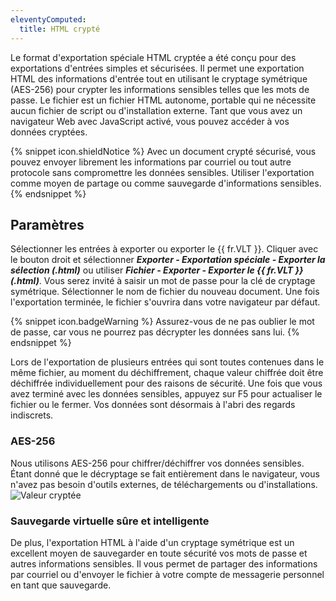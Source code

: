 ```yaml
---
eleventyComputed:
  title: HTML crypté
---
```

Le format d'exportation spéciale HTML cryptée a été conçu pour des exportations d'entrées simples et sécurisées. Il permet une exportation HTML des informations d'entrée tout en utilisant le cryptage symétrique (AES-256) pour crypter les informations sensibles telles que les mots de passe. Le fichier est un fichier HTML autonome, portable qui ne nécessite aucun fichier de script ou d'installation externe. Tant que vous avez un navigateur Web avec JavaScript activé, vous pouvez accéder à vos données cryptées.

{% snippet icon.shieldNotice %}
Avec un document crypté sécurisé, vous pouvez envoyer librement les informations par courriel ou tout autre protocole sans compromettre les données sensibles. Utiliser l'exportation comme moyen de partage ou comme sauvegarde d'informations sensibles.
{% endsnippet %}

## Paramètres

Sélectionner les entrées à exporter ou exporter le {{ fr.VLT }}. Cliquer avec le bouton droit et sélectionner ***Exporter - Exportation spéciale - Exporter la sélection (.html)*** ou utiliser ***Fichier - Exporter - Exporter le {{ fr.VLT }} (.html)***. Vous serez invité à saisir un mot de passe pour la clé de cryptage symétrique. Sélectionner le nom de fichier du nouveau document. Une fois l'exportation terminée, le fichier s'ouvrira dans votre navigateur par défaut.

{% snippet icon.badgeWarning %}
Assurez-vous de ne pas oublier le mot de passe, car vous ne pourrez pas décrypter les données sans lui.
{% endsnippet %}

Lors de l'exportation de plusieurs entrées qui sont toutes contenues dans le même fichier, au moment du déchiffrement, chaque valeur chiffrée doit être déchiffrée individuellement pour des raisons de sécurité. Une fois que vous avez terminé avec les données sensibles, appuyez sur F5 pour actualiser le fichier ou le fermer. Vos données sont désormais à l'abri des regards indiscrets.

### AES-256

Nous utilisons AES-256 pour chiffrer/déchiffrer vos données sensibles. Étant donné que le décryptage se fait entièrement dans le navigateur, vous n'avez pas besoin d'outils externes, de téléchargements ou d'installations.
![Valeur cryptée](https://cdnweb.devolutions.net/docs/fr/rdm/windows/clip10883.png)

### Sauvegarde virtuelle sûre et intelligente

De plus, l'exportation HTML à l'aide d'un cryptage symétrique est un excellent moyen de sauvegarder en toute sécurité vos mots de passe et autres informations sensibles. Il vous permet de partager des informations par courriel ou d'envoyer le fichier à votre compte de messagerie personnel en tant que sauvegarde.

